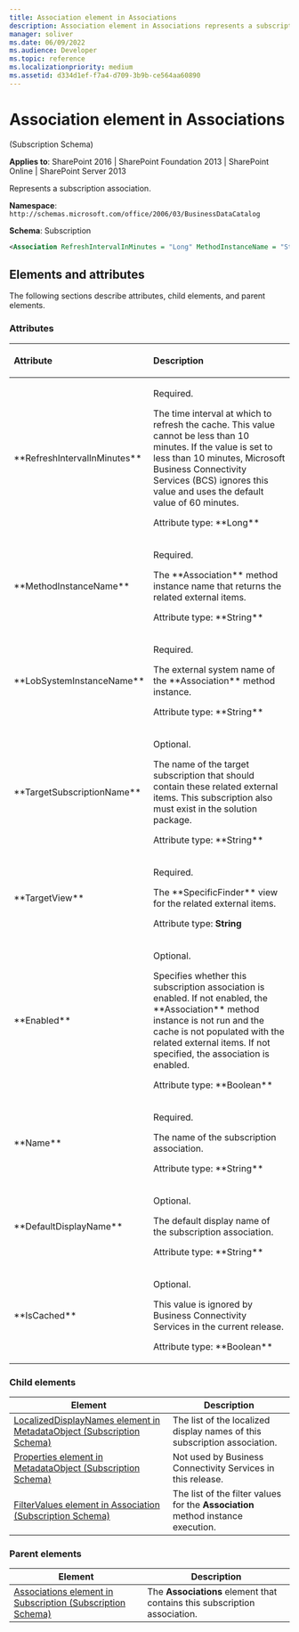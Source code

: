 ```yaml
---
title: Association element in Associations
description: Association element in Associations represents a subscription association.
manager: soliver
ms.date: 06/09/2022
ms.audience: Developer
ms.topic: reference
ms.localizationpriority: medium
ms.assetid: d334d1ef-f7a4-d709-3b9b-ce564aa60890
---
```


# Association element in Associations

(Subscription Schema)

**Applies to**: SharePoint 2016 | SharePoint Foundation 2013 | SharePoint Online | SharePoint Server 2013

Represents a subscription association.

**Namespace**: `http://schemas.microsoft.com/office/2006/03/BusinessDataCatalog`

**Schema**: Subscription

```XML
<Association RefreshIntervalInMinutes = "Long" MethodInstanceName = "String" LobSystemInstanceName = "String" TargetSubscriptionName = "String" TargetView = "String" Enabled = "Boolean" Name = "String" DefaultDisplayName = "String" IsCached = "Boolean"> </Association>
```

## Elements and attributes

The following sections describe attributes, child elements, and parent elements.

### Attributes

<table>
<colgroup>
<col width="30%" />
<col width="70%" />
</colgroup>
<thead>
<tr class="header">
<th align="left"><p>Attribute</p></th>
<th align="left"><p>Description</p></th>
</tr>
</thead>
<tbody>
<tr class="odd">
<td align="left"><p>**RefreshIntervalInMinutes**</p></td>
<td align="left"><p>Required.</p>
<p>The time interval at which to refresh the cache. This value cannot be less than 10 minutes. If the value is set to less than 10 minutes, Microsoft Business Connectivity Services (BCS) ignores this value and uses the default value of 60 minutes.</p>
<p>Attribute type: **Long**</p></td>
</tr>
<tr class="even">
<td align="left"><p>**MethodInstanceName**</p></td>
<td align="left"><p>Required.</p>
<p>The **Association** method instance name that returns the related external items.</p>
<p>Attribute type: **String**</p></td>
</tr>
<tr class="odd">
<td align="left"><p>**LobSystemInstanceName**</p></td>
<td align="left"><p>Required.</p>
<p>The external system name of the **Association** method instance.</p>
<p>Attribute type: **String**</p></td>
</tr>
<tr class="even">
<td align="left"><p>**TargetSubscriptionName**</p></td>
<td align="left"><p>Optional.</p>
<p>The name of the target subscription that should contain these related external items. This subscription also must exist in the solution package.</p>
<p>Attribute type: **String**</p></td>
</tr>
<tr class="odd">
<td align="left"><p>**TargetView**</p></td>
<td align="left"><p>Required.</p>
<p>The **SpecificFinder** view for the related external items.</p>
<p>Attribute type: <strong>String</strong></p></td>
</tr>
<tr class="even">
<td align="left"><p>**Enabled**</p></td>
<td align="left"><p>Optional.</p>
<p>Specifies whether this subscription association is enabled. If not enabled, the **Association** method instance is not run and the cache is not populated with the related external items. If not specified, the association is enabled.</p>
<p>Attribute type: **Boolean**</p></td>
</tr>
<tr class="odd">
<td align="left"><p>**Name**</p></td>
<td align="left"><p>Required.</p>
<p>The name of the subscription association.</p>
<p>Attribute type: **String**</p></td>
</tr>
<tr class="even">
<td align="left"><p>**DefaultDisplayName**</p></td>
<td align="left"><p>Optional.</p>
<p>The default display name of the subscription association.</p>
<p>Attribute type: **String**</p></td>
</tr>
<tr class="odd">
<td align="left"><p>**IsCached**</p></td>
<td align="left"><p>Optional.</p>
<p>This value is ignored by Business Connectivity Services in the current release.</p>
<p>Attribute type: **Boolean**</p></td>
</tr>
</tbody>
</table>

### Child elements

|Element|Description|
|---|---|
|[LocalizedDisplayNames element in MetadataObject (Subscription Schema)](localizeddisplaynames-element-in-metadataobject-subscription-schema.md)|The list of the localized display names of this subscription association.|
|[Properties element in MetadataObject (Subscription Schema)](properties-element-in-metadataobject-subscription-schema.md)|Not used by Business Connectivity Services in this release.|
|[FilterValues element in Association (Subscription Schema)](filtervalues-element-in-association-subscription-schema.md)|The list of the filter values for the **Association** method instance execution.|

### Parent elements

|Element|Description|
|---|---|
|[Associations element in Subscription (Subscription Schema)](associations-element-in-subscription-subscription-schema.md)|The **Associations** element that contains this subscription association.|
